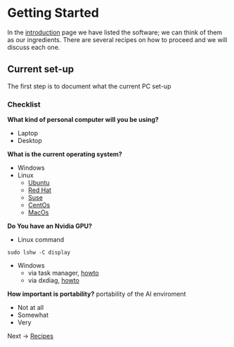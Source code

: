 # Getting Started
In the [introduction](../README.md) page we have listed the software; we can think of them as our ingredients. 
There are several recipes on how to proceed and we will discuss each one.

## Current set-up
The first step is to document what the current PC set-up

### Checklist

**What kind of personal computer will you be using?**
* Laptop
* Desktop

**What is the current operating system?**
* Windows
* Linux
  * [Ubuntu](https://ubuntu.com/)
  * [Red Hat](https://www.redhat.com/en/technologies/linux-platforms/enterprise-linux)
  * [Suse](https://www.suse.com/)
  * [CentOs](https://www.centos.org/)
  * [MacOs](https://www.apple.com/uk/macos/catalina/)
  
**Do You have an Nvidia GPU?**
* Linux command
```
sudo lshw -C display
```
* Windows
  * via task manager, [howto](https://www.howtogeek.com/414201/how-to-check-what-graphics-card-gpu-is-in-your-pc/)
  * via dxdiag, [howto](https://help.sketchup.com/en/sketchup/how-can-i-find-out-which-graphics-card-i-have-my-pc)
  
**How important is portability?**
portability of the AI enviroment
* Not at all
* Somewhat
* Very

Next -> [Recipes](recipes.md)
